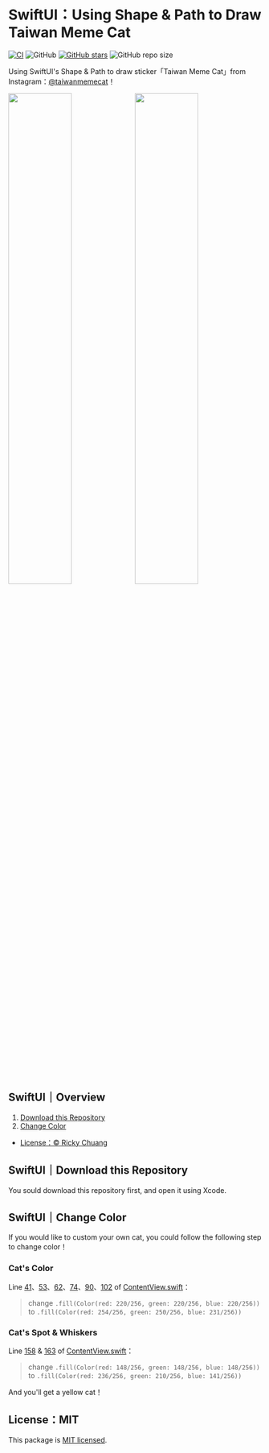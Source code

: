 # SwiftUI：Using Shape & Path to Draw Taiwan Meme Cat

[![CI](https://github.com/5j54d93/SwiftUI-Taiwanmemecat/actions/workflows/blank.yml/badge.svg)](https://github.com/5j54d93/SwiftUI-Taiwanmemecat/actions/workflows/blank.yml)
![GitHub](https://img.shields.io/github/license/5j54d93/SwiftUI-Taiwanmemecat)
[![GitHub stars](https://img.shields.io/github/stars/5j54d93/SwiftUI-Taiwanmemecat)](https://github.com/5j54d93/SwiftUI-Taiwanmemecat/stargazers)
![GitHub repo size](https://img.shields.io/github/repo-size/5j54d93/SwiftUI-Taiwanmemecat)

Using SwiftUI's Shape & Path to draw sticker「Taiwan Meme Cat」from Instagram：[@taiwanmemecat](https://www.instagram.com/taiwanmemecat)！

<img src="https://github.com/5j54d93/SwiftUI-Taiwanmemecat/blob/main/Photo/taiwanmemecat：Origin.png" width='50%' height='50%'/><img src="https://github.com/5j54d93/SwiftUI-Taiwanmemecat/blob/main/Photo/taiwanmemecat：special.png" width='50%' height='50%'/>

## SwiftUI｜Overview

1. [Download this Repository](https://github.com/5j54d93/SwiftUI-Taiwanmemecat#swiftuidownload-this-repository)
2. [Change Color](https://github.com/5j54d93/SwiftUI-Taiwanmemecat#swiftuichange-color)
- [License：© Ricky Chuang](https://github.com/5j54d93/SwiftUI-Taiwanmemecat#swiftuilicense-ricky-chuang)

## SwiftUI｜Download this Repository

You sould download this repository first, and open it using Xcode.

## SwiftUI｜Change Color

If you would like to custom your own cat, you could follow the following step to change color！

### Cat's Color

Line [41](https://github.com/5j54d93/SwiftUI-Taiwanmemecat/blob/b7d78dddb661f06acf87f3ec3813f61210bc1ad7/TaiwanMemeCat/ContentView.swift#L41)、[53](https://github.com/5j54d93/SwiftUI-Taiwanmemecat/blob/b7d78dddb661f06acf87f3ec3813f61210bc1ad7/TaiwanMemeCat/ContentView.swift#L53)、[62](https://github.com/5j54d93/SwiftUI-Taiwanmemecat/blob/b7d78dddb661f06acf87f3ec3813f61210bc1ad7/TaiwanMemeCat/ContentView.swift#L62)、[74](https://github.com/5j54d93/SwiftUI-Taiwanmemecat/blob/b7d78dddb661f06acf87f3ec3813f61210bc1ad7/TaiwanMemeCat/ContentView.swift#L74)、[90](https://github.com/5j54d93/SwiftUI-Taiwanmemecat/blob/b7d78dddb661f06acf87f3ec3813f61210bc1ad7/TaiwanMemeCat/ContentView.swift#L90)、[102](https://github.com/5j54d93/SwiftUI-Taiwanmemecat/blob/b7d78dddb661f06acf87f3ec3813f61210bc1ad7/TaiwanMemeCat/ContentView.swift#L102) of [ContentView.swift](https://github.com/5j54d93/SwiftUI-Taiwanmemecat/blob/main/TaiwanMemeCat/ContentView.swift)：

> change `.fill(Color(red: 220/256, green: 220/256, blue: 220/256))`  
> to `.fill(Color(red: 254/256, green: 250/256, blue: 231/256))`

### Cat's Spot & Whiskers

Line [158](https://github.com/5j54d93/SwiftUI-Taiwanmemecat/blob/b7d78dddb661f06acf87f3ec3813f61210bc1ad7/TaiwanMemeCat/ContentView.swift#L158) & [163](https://github.com/5j54d93/SwiftUI-Taiwanmemecat/blob/b7d78dddb661f06acf87f3ec3813f61210bc1ad7/TaiwanMemeCat/ContentView.swift#L163) of [ContentView.swift](https://github.com/5j54d93/SwiftUI-Taiwanmemecat/blob/main/TaiwanMemeCat/ContentView.swift)：

> change `.fill(Color(red: 148/256, green: 148/256, blue: 148/256))`  
> to `.fill(Color(red: 236/256, green: 210/256, blue: 141/256))`

And you'll get a yellow cat！

## License：MIT

This package is [MIT licensed](https://github.com/5j54d93/SwiftUI-Taiwanmemecat/blob/main/LICENSE).
